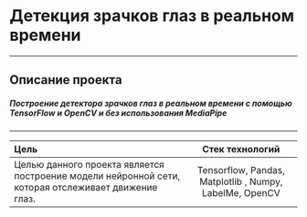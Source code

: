 # Детекция зрачков глаз в реальном времени

-----------------------------------------------------------------------------------------------------------------------------------------------------------------------
## Описание проекта
##### Построение детектора зрачков глаз в реальном времени с помощью TensorFlow и OpenCV и без использования MediaPipe
-----------------------------------------------------------------------------------------------------------------------------------------------------------------------

| Цель |  Стек технологий |
| :-------------------- |:---------------------------:|
| Целью данного проекта является построение модели нейронной сети, которая отслеживает движение глаз. | Tensorflow, Pandas, Matplotlib , Numpy, LabelMe, OpenCV |






